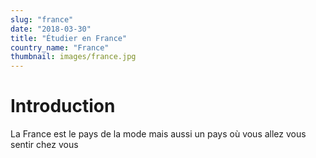 ```yaml
---
slug: "france"
date: "2018-03-30"
title: "Étudier en France"
country_name: "France"
thumbnail: images/france.jpg
---
```


# Introduction

La France est le pays de la mode mais aussi un pays où vous allez vous sentir chez vous
